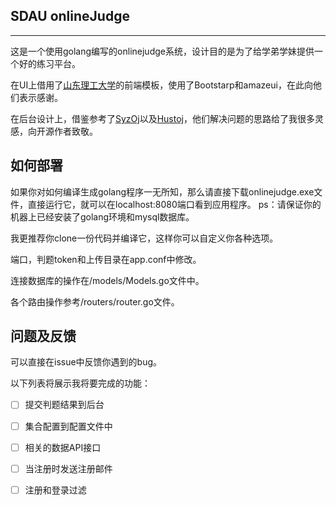 
## SDAU onlineJudge

--------

这是一个使用golang编写的onlinejudge系统，设计目的是为了给学弟学妹提供一个好的练习平台。

在UI上借用了[山东理工大学](http://acm.sdut.edu.cn/onlinejudge2)的前端模板，使用了Bootstarp和amazeui，在此向他们表示感谢。

在后台设计上，借鉴参考了[SyzOj](https://github.com/Zhengzhou-11-Highschool/syzoj)以及[Hustoj](https://github.com/freefcw/hustoj)，他们解决问题的思路给了我很多灵感，向开源作者致敬。


## 如何部署

如果你对如何编译生成golang程序一无所知，那么请直接下载onlinejudge.exe文件，直接运行它，就可以在localhost:8080端口看到应用程序。
ps：请保证你的机器上已经安装了golang环境和mysql数据库。

我更推荐你clone一份代码并编译它，这样你可以自定义你各种选项。

端口，判题token和上传目录在app.conf中修改。

连接数据库的操作在/models/Models.go文件中。

各个路由操作参考/routers/router.go文件。

## 问题及反馈

可以直接在issue中反馈你遇到的bug。

以下列表将展示我将要完成的功能：

- [ ] 提交判题结果到后台
- [ ] 集合配置到配置文件中
- [ ] 相关的数据API接口
- [ ] 当注册时发送注册邮件
- [ ] 注册和登录过滤









